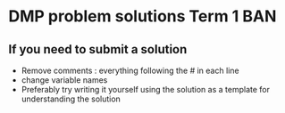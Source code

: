 # DMP problem solutions Term 1 BAN

## If you need to submit a solution

-   Remove comments : everything following the # in each line
-   change variable names
-   Preferably try writing it yourself using the solution as a template for understanding the solution
